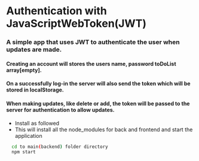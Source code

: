 
#  Authentication with JavaScriptWebToken(JWT)

### A simple app that uses JWT to authenticate the user when updates are made.

#### Creating an account will stores the users name, password toDoList array[empty].
#### On a successfully log-in the server will also send the token which will be stored in localStorage.
#### When making updates, like delete or add, the token will be passed to the server for authentication to allow updates. 

- Install as followed
- This will install all the node_modules for back and frontend and start the application

```bash
  cd to main(backend) folder directory
  npm start 
```